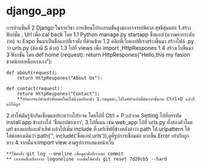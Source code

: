 # django_app
การบ้านชิ้นที่ 2 Django ในรายวิชา การเขียนโปรเเกรมขั้นสูงของอาจารย์พิศาล สุขขีสุดหล่อ
1.สร้างฟังก์ชั่น  , Url เพื่อ cal back
โดย 1.1 Python manage.py startapp ชื่อแอป  (ความยากระดับง่าย)
    จะ Expo ขึ้นมาเป็นชื่อแอปที่เราตั้ง ที่ด้านซ้าย
    1.2 คลิกที่เว็บแอปที่เราสร้างขึ้นมา สร้างไฟล์ .py ว่า urls.py (ต้องมี S ด้วย)
    1.3 ไปที่ views  เพื่อ import ,HttpRespones
    1.4 สร้างเว็บขึ้นมา 3 ฟังกชั่น โดย
    def home (request):
        return HttpRespones("Hello,this my fasion ขวดน้อยเหน็บกางเกง"):

    def about(request):
        return HttpRespones("About Us"):

    def contact(request):
        reture HttpRespones("Contact"):
        **ทริคการแก้ตัวแปรทั้งหมดโดยไม่นี่งลบทีละตัว 1.กดคุมดำ,ไฮไลท์ตัวแปรที่ผิดจากนั้นกด Ctrl+D เเล้วก็แก้ให้ถูก 
2.ทำให้มันรู้จักกันเชื่อมแอประหว่างโปรเจค โดยไปที่ Ctrl + P เเล้วกด Setting ไปที่บรรทัด install app ข้างล่างใส่ 'ชื่อแอปของเรา',
3.ไปที่เมน เช่น web_app ไปที่ urls.py ทั้งสองตัวโดย url ของแอปเเละตัวเซิฟ เเล้วไปเพิ่ม include ที่  urlเซิฟที่ข้างหลังคำว่า path
    ใต้ urlpattern ให้ใส่ต่อของเดิมว่า path('', include('ชื่อแอป.urls')),ดูที่รูปการเชื่อมต่อ หากขึ้น Error เท่ากับถูกทาง
    4.จากนั้นจะimport view ตามรูปการเเสดงหน้าเว็บ


    **ใช้คำสั่ง git log --oneline เพื่อดูคำสั่งที่เราเคย commit
    ** เอาเฮดสีเหลืองจาก logoneline จากนั้นใช้คำสั่ง git reset 7d20cb5 --hard